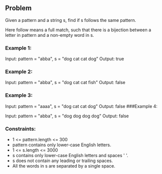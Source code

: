 ## Problem

Given a pattern and a string s, find if s follows the same pattern.

Here follow means a full match, such that there is a bijection between a letter in pattern and a non-empty word in s.

 

### Example 1:

Input: pattern = "abba", s = "dog cat cat dog"
Output: true
### Example 2:

Input: pattern = "abba", s = "dog cat cat fish"
Output: false
### Example 3:

Input: pattern = "aaaa", s = "dog cat cat dog"
Output: false
###Example 4:

Input: pattern = "abba", s = "dog dog dog dog"
Output: false
 

### Constraints:

+ 1 <= pattern.length <= 300
+ pattern contains only lower-case English letters.
+ 1 <= s.length <= 3000
+ s contains only lower-case English letters and spaces ' '.
+ s does not contain any leading or trailing spaces.
+ All the words in s are separated by a single space.
